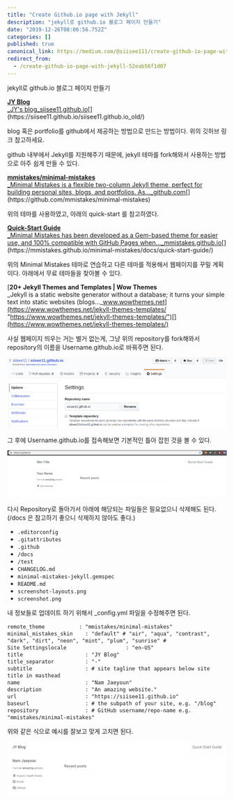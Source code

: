 ```yaml
---
title: "Create Github.io page with Jekyll"
description: "jekyll로 github.io 블로그 페이지 만들기"
date: "2019-12-26T08:06:56.752Z"
categories: []
published: true
canonical_link: https://medium.com/@siisee111/create-github-io-page-with-jekyll-52eab56f1d07
redirect_from:
  - /create-github-io-page-with-jekyll-52eab56f1d07
---
```


jekyll로 github.io 블로그 페이지 만들기

[**JY Blog**  
_JY's blog_siisee11.github.io](https://siisee11.github.io/siisee11.github.io_old/ "https://siisee11.github.io/siisee11.github.io_old/")[](https://siisee11.github.io/siisee11.github.io_old/)

blog 혹은 portfolio를 github에서 제공하는 방법으로 만드는 방법이다. 위의 깃허브 링크 참고하세요.

github 내부에서 Jekyll를 지원해주기 때문에, jekyll 테마를 fork해와서 사용하는 방법으로 아주 쉽게 만들 수 있다.

[**mmistakes/minimal-mistakes**  
_Minimal Mistakes is a flexible two-column Jekyll theme, perfect for building personal sites, blogs, and portfolios. As…_github.com](https://github.com/mmistakes/minimal-mistakes "https://github.com/mmistakes/minimal-mistakes")[](https://github.com/mmistakes/minimal-mistakes)

위의 테마를 사용하였고, 아래의 quick-start 를 참고하였다.

[**Quick-Start Guide**  
_Minimal Mistakes has been developed as a Gem-based theme for easier use, and 100% compatible with GitHub Pages when…_mmistakes.github.io](https://mmistakes.github.io/minimal-mistakes/docs/quick-start-guide/ "https://mmistakes.github.io/minimal-mistakes/docs/quick-start-guide/")[](https://mmistakes.github.io/minimal-mistakes/docs/quick-start-guide/)

위의 Minimal Mistakes 테마로 연습하고 다른 테마를 적용해서 웹페이지를 꾸밀 계획이다. 아래에서 무료 테마들을 찾아볼 수 있다.

[**20+ Jekyll Themes and Templates | Wow Themes**  
_Jekyll is a static website generator without a database; it turns your simple text into static websites (blogs…_www.wowthemes.net](https://www.wowthemes.net/jekyll-themes-templates/ "https://www.wowthemes.net/jekyll-themes-templates/")[](https://www.wowthemes.net/jekyll-themes-templates/)

사실 웹페이지 띄우는 거는 별거 없는게, 그냥 위의 repository를 fork해와서 repository의 이름을 Username.github.io로 바꿔주면 된다.

![Change Repository name](./asset-1.png)

그 후에 Username.github.io를 접속해보면 기본적인 틀아 잡힌 것을 볼 수 있다.

![See what you got](./asset-2.png)

다시 Repository로 돌아가서 아래에 해당되는 파일들은 필요없으니 삭제해도 된다. (/docs 은 참고하기 좋으니 삭제하지 않아도 좋다.)

-   `.editorconfig`
-   `.gitattributes`
-   `.github`
-   `/docs`
-   `/test`
-   `CHANGELOG.md`
-   `minimal-mistakes-jekyll.gemspec`
-   `README.md`
-   `screenshot-layouts.png`
-   `screenshot.png`

내 정보들로 업데이트 하기 위해서 \_config.yml 파일을 수정해주면 된다.

```
remote_theme           : "mmistakes/minimal-mistakes"
minimal_mistakes_skin    : "default" # "air", "aqua", "contrast", "dark", "dirt", "neon", "mint", "plum", "sunrise" # 
Site Settingslocale                   : "en-US"
title                    : "JY Blog"
title_separator          : "-"
subtitle                 : # site tagline that appears below site title in masthead
name                     : "Nam Jaeyoun"
description              : "An amazing website."
url                      : "https://siisee11.github.io"
baseurl                  : # the subpath of your site, e.g. "/blog"
repository               : # GitHub username/repo-name e.g. "mmistakes/minimal-mistakes"
```

위와 같은 식으로 예시를 잘보고 맞게 고치면 된다.

![result](./asset-3.png)
